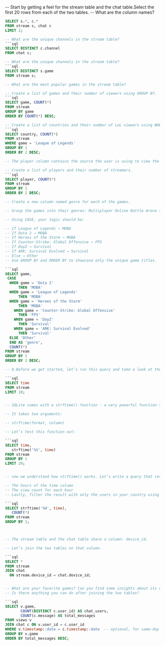 
-- Start by getting a feel for the stream table and the chat table.Select the first 20 rows from each of the two tables.
-- What are the column names?
```sql
SELECT s.*, c.*
FROM stream s, chat c
LIMIT 2;

-- What are the unique channels in the stream table?
```sql
SELECT DISTINCT c.channel
FROM chat c;

-- What are the unique channels in the stream table?
```sql
SELECT DISTINCT s.game
FROM stream s;

-- What are the most popular games in the stream table?

-- Create a list of games and their number of viewers using GROUP BY.
```sql
SELECT game, COUNT(*)
FROM stream
GROUP BY game
ORDER BY COUNT(*) DESC;

-- Create a list of countries and their number of LoL viewers using WHERE and GROUP BY.
```sql
SELECT country, COUNT(*)
FROM stream
WHERE game = 'League of Legends'
GROUP BY 1
ORDER BY 2 DESC;

-- The player column contains the source the user is using to view the stream (site, iphone, android, etc).

-- Create a list of players and their number of streamers.
```sql
SELECT player, COUNT(*)
FROM stream
GROUP BY 1
ORDER BY 2 DESC;

-- Create a new column named genre for each of the games.

-- Group the games into their genres: Multiplayer Online Battle Arena (MOBA), First Person Shooter (FPS), Survival, and Other.

-- Using CASE, your logic should be:

-- If League of Legends → MOBA
-- If Dota 2 → MOBA
-- If Heroes of the Storm → MOBA
-- If Counter-Strike: Global Offensive → FPS
-- If DayZ → Survival
-- If ARK: Survival Evolved → Survival
-- Else → Other
-- Use GROUP BY and ORDER BY to showcase only the unique game titles.

```sql
SELECT game,
 CASE
  WHEN game = 'Dota 2'
      THEN 'MOBA'
  WHEN game = 'League of Legends' 
      THEN 'MOBA'
  WHEN game = 'Heroes of the Storm'
      THEN 'MOBA'
    WHEN game = 'Counter-Strike: Global Offensive'
      THEN 'FPS'
    WHEN game = 'DayZ'
      THEN 'Survival'
    WHEN game = 'ARK: Survival Evolved'
      THEN 'Survival'
  ELSE 'Other'
  END AS 'genre',
  COUNT(*)
FROM stream
GROUP BY 1
ORDER BY 3 DESC;

-- 8.Before we get started, let’s run this query and take a look at the time column from the stream table:

```sql
SELECT time
FROM stream
LIMIT 10;


-- SQLite comes with a strftime() function - a very powerful function that allows you to return a formatted date.

-- It takes two arguments:

-- strftime(format, column)

-- Let’s test this function out:

```sql
SELECT time,
   strftime('%S', time)
FROM stream
GROUP BY 1
LIMIT 20;


-- now we understand how strftime() works. Let’s write a query that returns two columns:

-- The hours of the time column
-- The view count for each hour
-- Lastly, filter the result with only the users in your country using a WHERE clause.

```sql
SELECT strftime('%H', time),
   COUNT(*)
FROM stream
GROUP BY 1;



-- The stream table and the chat table share a column: device_id.

-- Let’s join the two tables on that column.

```sql
SELECT *
FROM stream
JOIN chat
  ON stream.device_id = chat.device_id;


-- What are your favorite games? Can you find some insights about its viewers and chat room users?
-- Is there anything you can do after joining the two tables?

```sql
SELECT v.game,
       COUNT(DISTINCT c.user_id) AS chat_users,
       COUNT(c.message) AS total_messages
FROM views v
JOIN chat c ON v.user_id = c.user_id
WHERE v.timestamp::date = c.timestamp::date  -- optional, for same-day activity
GROUP BY v.game
ORDER BY total_messages DESC;

